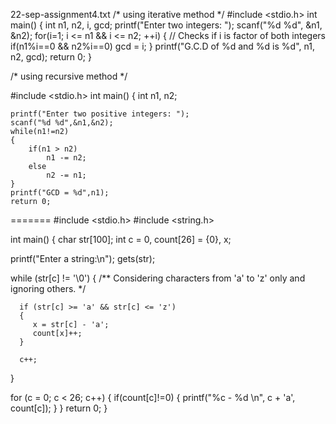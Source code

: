  22-sep-assignment4.txt
/* using iterative method */
#include <stdio.h>
int main()
{
    int n1, n2, i, gcd;
    printf("Enter two integers: ");
    scanf("%d %d", &n1, &n2);
    for(i=1; i <= n1 && i <= n2; ++i)
    {
        // Checks if i is factor of both integers
        if(n1%i==0 && n2%i==0)
            gcd = i;
    }
    printf("G.C.D of %d and %d is %d", n1, n2, gcd);
    return 0;
}

/* using recursive method */

#include <stdio.h>
int main()
{
    int n1, n2;
    
    printf("Enter two positive integers: ");
    scanf("%d %d",&n1,&n2);
    while(n1!=n2)
    {
        if(n1 > n2)
            n1 -= n2;
        else
            n2 -= n1;
    }
    printf("GCD = %d",n1);
    return 0;
=======
#include <stdio.h>
#include <string.h>

int main()
{
   char str[100];
   int c = 0, count[26] = {0}, x;

   printf("Enter a string:\n");
   gets(str);

   while (str[c] != '\0')
   {
   /** Considering characters from 'a' to 'z' only and ignoring others. */

      if (str[c] >= 'a' && str[c] <= 'z')
      {
         x = str[c] - 'a';
         count[x]++;
      }

      c++;
   }

   for (c = 0; c < 26; c++)
   {
   if(count[c]!=0)
      {
       printf("%c - %d \n", c + 'a', count[c]);
      }
   }
   return 0;
}
